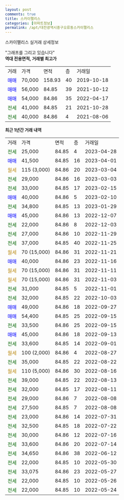 ```yaml
---
layout: post
comments: true
title: 스카이팰리스
categories: [아파트정보]
permalink: /apt/대전광역시중구오류동스카이팰리스
---
```


스카이팰리스 실거래 상세정보

<script type="text/javascript">
  google.charts.load('current', {'packages':['line', 'corechart']});
  google.charts.setOnLoadCallback(drawChart);

  function drawChart() {
    var data = new google.visualization.DataTable();
    data.addColumn('date', '거래일');
    data.addColumn('number', "매매");
    data.addColumn('number', "전세");
    data.addColumn('number', "전매");

    data.addRows([[new Date(Date.parse("2023-04-28")), null, 25000, null], [new Date(Date.parse("2023-04-01")), 41500, null, null], [new Date(Date.parse("2023-03-04")), null, null, null], [new Date(Date.parse("2023-03-03")), null, 29000, null], [new Date(Date.parse("2023-02-15")), null, 33000, null], [new Date(Date.parse("2023-02-10")), 40000, null, null], [new Date(Date.parse("2023-01-29")), null, 34800, null], [new Date(Date.parse("2022-12-07")), 45000, null, null], [new Date(Date.parse("2022-12-03")), null, 22000, null], [new Date(Date.parse("2022-11-29")), null, 27000, null], [new Date(Date.parse("2022-11-25")), null, 37000, null], [new Date(Date.parse("2022-11-21")), null, null, null], [new Date(Date.parse("2022-11-16")), 40000, null, null], [new Date(Date.parse("2022-11-11")), null, null, null], [new Date(Date.parse("2022-11-03")), null, null, null], [new Date(Date.parse("2022-11-01")), null, 31000, null], [new Date(Date.parse("2022-10-03")), null, 32000, null], [new Date(Date.parse("2022-09-27")), 49000, null, null], [new Date(Date.parse("2022-09-15")), 54400, null, null], [new Date(Date.parse("2022-09-15")), null, 33500, null], [new Date(Date.parse("2022-09-13")), 45000, null, null], [new Date(Date.parse("2022-09-01")), null, 33600, null], [new Date(Date.parse("2022-08-27")), null, null, null], [new Date(Date.parse("2022-08-22")), null, 35000, null], [new Date(Date.parse("2022-08-16")), null, null, null], [new Date(Date.parse("2022-08-13")), null, 39000, null], [new Date(Date.parse("2022-08-11")), null, 32000, null], [new Date(Date.parse("2022-08-08")), null, 29000, null], [new Date(Date.parse("2022-08-08")), null, 27500, null], [new Date(Date.parse("2022-07-31")), null, 23000, null], [new Date(Date.parse("2022-07-22")), null, 32500, null], [new Date(Date.parse("2022-07-16")), null, 30000, null], [new Date(Date.parse("2022-07-14")), null, 33600, null], [new Date(Date.parse("2022-06-12")), null, 34650, null], [new Date(Date.parse("2022-05-30")), null, 22000, null], [new Date(Date.parse("2022-05-27")), null, 33075, null], [new Date(Date.parse("2022-05-26")), null, 22000, null], [new Date(Date.parse("2022-05-24")), null, 22000, null]]);

    var options = {
      hAxis: {
        format: 'yyyy/MM/dd'
      },    
      lineWidth: 0,
      pointsVisible: true,    
      title: '최근 1년간 유형별 실거래가 분포',
      legend: { position: 'bottom' }
    };

    var formatter = new google.visualization.NumberFormat({pattern:'###,###'} );
    formatter.format(data, 1);
    formatter.format(data, 2);
    
    setTimeout(function() {
        var chart = new google.visualization.LineChart(document.getElementById('columnchart_material'));
        chart.draw(data, (options));
        document.getElementById('loading').style.display = 'none';
    }, 200);
  }
</script>


<div id="loading" style="z-index:20; display: block; margin-left: 0px">"그래프를 그리고 있습니다"</div>
<div id="columnchart_material" style="width: 95%; margin-left: 0px; display: block"></div>
<!-- contents start -->
<b>역대 전용면적, 거래별 최고가</b>
<table class="sortable">
    <tr>
      <td>거래</td>
      <td>가격</td>
      <td>면적</td>
      <td>층</td>
      <td>거래일</td>
    </tr>
        <tr>
          <td><a style="color: blue">매매</a></td>
          <td>70,000</td>
          <td>158.93</td>
          <td>40</td>
          <td>2019-10-18</td>
        </tr>            <tr>
          <td><a style="color: blue">매매</a></td>
          <td>56,000</td>
          <td>84.85</td>
          <td>39</td>
          <td>2021-10-12</td>
        </tr>            <tr>
          <td><a style="color: blue">매매</a></td>
          <td>54,000</td>
          <td>84.86</td>
          <td>35</td>
          <td>2022-04-17</td>
        </tr>        
        <tr>
              <td><a style="color: darkgreen">전세</a></td>
              <td>41,000</td>
              <td>84.85</td>
              <td>21</td>
              <td>2021-10-28</td>
            </tr>            <tr>
              <td><a style="color: darkgreen">전세</a></td>
              <td>40,000</td>
              <td>84.86</td>
              <td>4</td>
              <td>2021-08-06</td>
            </tr>        
    
</table>

<b>최근 1년간 거래 내역</b>

<table class="sortable">
    <tr>
      <td>거래</td>
      <td>가격</td>
      <td>면적</td>
      <td>층</td>
      <td>거래일</td>
    </tr>
    <tr>
      <td><a style="color: darkgreen">전세</a></td>
      <td>25,000</td>
      <td>84.85</td>
      <td>4</td>
      <td>2023-04-28</td>
    </tr>          <tr>
      <td><a style="color: blue">매매</a></td>
      <td>41,500</td>
      <td>84.85</td>
      <td>16</td>
      <td>2023-04-01</td>
    </tr>          <tr>
      <td><a style="color: darkgoldenrod">월세</a></td>
      <td>115 (3,000)</td>
      <td>84.86</td>
      <td>20</td>
      <td>2023-03-04</td>
    </tr>          <tr>
      <td><a style="color: darkgreen">전세</a></td>
      <td>29,000</td>
      <td>84.86</td>
      <td>16</td>
      <td>2023-03-03</td>
    </tr>          <tr>
      <td><a style="color: darkgreen">전세</a></td>
      <td>33,000</td>
      <td>84.85</td>
      <td>17</td>
      <td>2023-02-15</td>
    </tr>          <tr>
      <td><a style="color: blue">매매</a></td>
      <td>40,000</td>
      <td>84.86</td>
      <td>5</td>
      <td>2023-02-10</td>
    </tr>          <tr>
      <td><a style="color: darkgreen">전세</a></td>
      <td>34,800</td>
      <td>84.85</td>
      <td>13</td>
      <td>2023-01-29</td>
    </tr>          <tr>
      <td><a style="color: blue">매매</a></td>
      <td>45,000</td>
      <td>84.86</td>
      <td>13</td>
      <td>2022-12-07</td>
    </tr>          <tr>
      <td><a style="color: darkgreen">전세</a></td>
      <td>22,000</td>
      <td>84.86</td>
      <td>8</td>
      <td>2022-12-03</td>
    </tr>          <tr>
      <td><a style="color: darkgreen">전세</a></td>
      <td>27,000</td>
      <td>84.86</td>
      <td>10</td>
      <td>2022-11-29</td>
    </tr>          <tr>
      <td><a style="color: darkgreen">전세</a></td>
      <td>37,000</td>
      <td>84.85</td>
      <td>40</td>
      <td>2022-11-25</td>
    </tr>          <tr>
      <td><a style="color: darkgoldenrod">월세</a></td>
      <td>70 (15,000)</td>
      <td>84.86</td>
      <td>31</td>
      <td>2022-11-21</td>
    </tr>          <tr>
      <td><a style="color: blue">매매</a></td>
      <td>40,000</td>
      <td>84.86</td>
      <td>23</td>
      <td>2022-11-16</td>
    </tr>          <tr>
      <td><a style="color: darkgoldenrod">월세</a></td>
      <td>70 (15,000)</td>
      <td>84.86</td>
      <td>31</td>
      <td>2022-11-11</td>
    </tr>          <tr>
      <td><a style="color: darkgoldenrod">월세</a></td>
      <td>70 (15,000)</td>
      <td>84.86</td>
      <td>31</td>
      <td>2022-11-03</td>
    </tr>          <tr>
      <td><a style="color: darkgreen">전세</a></td>
      <td>31,000</td>
      <td>84.85</td>
      <td>5</td>
      <td>2022-11-01</td>
    </tr>          <tr>
      <td><a style="color: darkgreen">전세</a></td>
      <td>32,000</td>
      <td>84.85</td>
      <td>22</td>
      <td>2022-10-03</td>
    </tr>          <tr>
      <td><a style="color: blue">매매</a></td>
      <td>49,000</td>
      <td>84.86</td>
      <td>18</td>
      <td>2022-09-27</td>
    </tr>          <tr>
      <td><a style="color: blue">매매</a></td>
      <td>54,400</td>
      <td>84.85</td>
      <td>25</td>
      <td>2022-09-15</td>
    </tr>          <tr>
      <td><a style="color: darkgreen">전세</a></td>
      <td>33,500</td>
      <td>84.86</td>
      <td>25</td>
      <td>2022-09-15</td>
    </tr>          <tr>
      <td><a style="color: blue">매매</a></td>
      <td>45,000</td>
      <td>84.86</td>
      <td>18</td>
      <td>2022-09-13</td>
    </tr>          <tr>
      <td><a style="color: darkgreen">전세</a></td>
      <td>33,600</td>
      <td>84.85</td>
      <td>14</td>
      <td>2022-09-01</td>
    </tr>          <tr>
      <td><a style="color: darkgoldenrod">월세</a></td>
      <td>100 (2,000)</td>
      <td>84.86</td>
      <td>4</td>
      <td>2022-08-27</td>
    </tr>          <tr>
      <td><a style="color: darkgreen">전세</a></td>
      <td>35,000</td>
      <td>84.85</td>
      <td>22</td>
      <td>2022-08-22</td>
    </tr>          <tr>
      <td><a style="color: darkgoldenrod">월세</a></td>
      <td>110 (5,000)</td>
      <td>84.86</td>
      <td>30</td>
      <td>2022-08-16</td>
    </tr>          <tr>
      <td><a style="color: darkgreen">전세</a></td>
      <td>39,000</td>
      <td>84.85</td>
      <td>22</td>
      <td>2022-08-13</td>
    </tr>          <tr>
      <td><a style="color: darkgreen">전세</a></td>
      <td>32,000</td>
      <td>84.85</td>
      <td>17</td>
      <td>2022-08-11</td>
    </tr>          <tr>
      <td><a style="color: darkgreen">전세</a></td>
      <td>29,000</td>
      <td>84.86</td>
      <td>7</td>
      <td>2022-08-08</td>
    </tr>          <tr>
      <td><a style="color: darkgreen">전세</a></td>
      <td>27,500</td>
      <td>84.85</td>
      <td>7</td>
      <td>2022-08-08</td>
    </tr>          <tr>
      <td><a style="color: darkgreen">전세</a></td>
      <td>23,000</td>
      <td>84.86</td>
      <td>14</td>
      <td>2022-07-31</td>
    </tr>          <tr>
      <td><a style="color: darkgreen">전세</a></td>
      <td>32,500</td>
      <td>84.85</td>
      <td>18</td>
      <td>2022-07-22</td>
    </tr>          <tr>
      <td><a style="color: darkgreen">전세</a></td>
      <td>30,000</td>
      <td>84.86</td>
      <td>12</td>
      <td>2022-07-16</td>
    </tr>          <tr>
      <td><a style="color: darkgreen">전세</a></td>
      <td>33,600</td>
      <td>84.86</td>
      <td>20</td>
      <td>2022-07-14</td>
    </tr>          <tr>
      <td><a style="color: darkgreen">전세</a></td>
      <td>34,650</td>
      <td>84.86</td>
      <td>38</td>
      <td>2022-06-12</td>
    </tr>          <tr>
      <td><a style="color: darkgreen">전세</a></td>
      <td>22,000</td>
      <td>84.85</td>
      <td>10</td>
      <td>2022-05-30</td>
    </tr>          <tr>
      <td><a style="color: darkgreen">전세</a></td>
      <td>33,075</td>
      <td>84.86</td>
      <td>23</td>
      <td>2022-05-27</td>
    </tr>          <tr>
      <td><a style="color: darkgreen">전세</a></td>
      <td>22,000</td>
      <td>84.85</td>
      <td>10</td>
      <td>2022-05-26</td>
    </tr>          <tr>
      <td><a style="color: darkgreen">전세</a></td>
      <td>22,000</td>
      <td>84.85</td>
      <td>10</td>
      <td>2022-05-24</td>
    </tr>      </table>
<!-- contents end -->    

